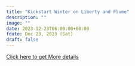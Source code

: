 ```yaml
---
title: "Kickstart Winter on Liberty and Flume" 
description: ""
image: ""
date: 2023-12-23T06:00:00+00:00
fdate: Dec 23, 2023 (Sat)
draft: false
---
```

<a href="https://activities.outdoors.org/search/index.cfm/action/details/id/146523" target="_blank">Click here to get More details</a>

